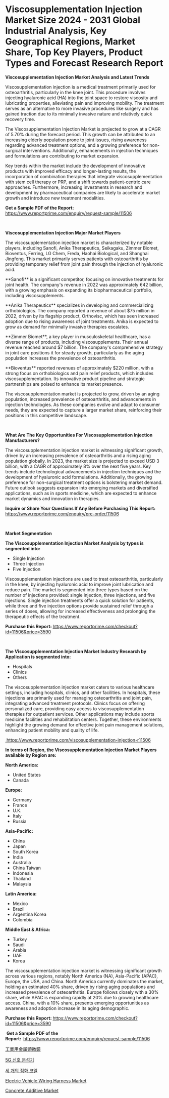 <p><h1>Viscosupplementation Injection Market Size 2024 - 2031 Global Industrial Analysis, Key Geographical Regions, Market Share, Top Key Players, Product Types and Forecast Research Report</h1></p><p><strong>Viscosupplementation Injection Market Analysis and Latest Trends</strong></p>
<p><p>Viscosupplementation injection is a medical treatment primarily used for osteoarthritis, particularly in the knee joint. This procedure involves injecting hyaluronic acid (HA) into the joint space to restore viscosity and lubricating properties, alleviating pain and improving mobility. The treatment serves as an alternative to more invasive procedures like surgery and has gained traction due to its minimally invasive nature and relatively quick recovery time.</p><p>The Viscosupplementation Injection Market is projected to grow at a CAGR of 5.70% during the forecast period. This growth can be attributed to an increasing elderly population prone to joint issues, rising awareness regarding advanced treatment options, and a growing preference for non-surgical interventions. Additionally, enhancements in injection techniques and formulations are contributing to market expansion.</p><p>Key trends within the market include the development of innovative products with improved efficacy and longer-lasting results, the incorporation of combination therapies that integrate viscosupplementation with stem cell therapy or PRP, and a shift towards patient-centric care approaches. Furthermore, increasing investments in research and development by pharmaceutical companies are likely to accelerate market growth and introduce new treatment modalities.</p></p>
<p><strong>Get a Sample PDF of the Report:&nbsp;</strong> <a href="https://www.reportprime.com/enquiry/request-sample/11506">https://www.reportprime.com/enquiry/request-sample/11506</a></p>
<p>&nbsp;</p>
<p><strong>Viscosupplementation Injection Major Market Players</strong></p>
<p><p>The viscosupplementation injection market is characterized by notable players, including Sanofi, Anika Therapeutics, Seikagaku, Zimmer Biomet, Bioventus, Ferring, LG Chem, Freda, Haohai Biological, and Shanghai Jingfeng. This market primarily serves patients with osteoarthritis by providing temporary relief from joint pain through the injection of hyaluronic acid.</p><p>**Sanofi** is a significant competitor, focusing on innovative treatments for joint health. The company's revenue in 2022 was approximately €42 billion, with a growing emphasis on expanding its biopharmaceutical portfolio, including viscosupplements.</p><p>**Anika Therapeutics** specializes in developing and commercializing orthobiologics. The company reported a revenue of about $75 million in 2022, driven by its flagship product, Orthovisc, which has seen increased adoption due to rising awareness of joint treatments. Anika is expected to grow as demand for minimally invasive therapies escalates.</p><p>**Zimmer Biomet**, a key player in musculoskeletal healthcare, has a diverse range of products, including viscosupplements. Their annual revenue reached around $7 billion. The company's comprehensive strategy in joint care positions it for steady growth, particularly as the aging population increases the prevalence of osteoarthritis.</p><p>**Bioventus** reported revenues of approximately $220 million, with a strong focus on orthobiologics and pain relief products, which includes viscosupplementation. Its innovative product pipeline and strategic partnerships are poised to enhance its market presence.</p><p>The viscosupplementation market is projected to grow, driven by an aging population, increased prevalence of osteoarthritis, and advancements in injection technologies. As these companies evolve and adapt to consumer needs, they are expected to capture a larger market share, reinforcing their positions in this competitive landscape.</p></p>
<p>&nbsp;</p>
<p><strong>What Are The Key Opportunities For Viscosupplementation Injection Manufacturers?</strong></p>
<p><p>The viscosupplementation injection market is witnessing significant growth, driven by an increasing prevalence of osteoarthritis and a rising aging population globally. In 2023, the market size is projected to exceed USD 3 billion, with a CAGR of approximately 8% over the next five years. Key trends include technological advancements in injection techniques and the development of hyaluronic acid formulations. Additionally, the growing preference for non-surgical treatment options is bolstering market demand. Future outlook suggests expansion into emerging markets and diversified applications, such as in sports medicine, which are expected to enhance market dynamics and innovation in therapies.</p></p>
<p><strong>Inquire or Share Your Questions If Any Before Purchasing This Report:</strong> <a href="https://www.reportprime.com/enquiry/pre-order/11506">https://www.reportprime.com/enquiry/pre-order/11506</a></p>
<p>&nbsp;</p>
<p><strong>Market Segmentation</strong></p>
<p><strong>The Viscosupplementation Injection Market Analysis by types is segmented into:</strong></p>
<p><ul><li>Single Injection</li><li>Three Injection</li><li>Five Injection</li></ul></p>
<p><p>Viscosupplementation injections are used to treat osteoarthritis, particularly in the knee, by injecting hyaluronic acid to improve joint lubrication and reduce pain. The market is segmented into three types based on the number of injections provided: single injection, three injections, and five injections. Single injection treatments offer a quick solution for patients, while three and five injection options provide sustained relief through a series of doses, allowing for increased effectiveness and prolonging the therapeutic effects of the treatment.</p></p>
<p><strong>Purchase this Report:&nbsp;</strong><a href="https://www.reportprime.com/checkout?id=11506&price=3590">https://www.reportprime.com/checkout?id=11506&price=3590</a></p>
<p>&nbsp;</p>
<p><strong>The Viscosupplementation Injection Market Industry Research by Application is segmented into:</strong></p>
<p><ul><li>Hospitals</li><li>Clinics</li><li>Others</li></ul></p>
<p><p>The viscosupplementation injection market caters to various healthcare settings, including hospitals, clinics, and other facilities. In hospitals, these injections are primarily used for managing osteoarthritis and joint pain, integrating advanced treatment protocols. Clinics focus on offering personalized care, providing easy access to viscosupplementation therapies for outpatient services. Other applications may include sports medicine facilities and rehabilitation centers. Together, these environments highlight the growing demand for effective joint pain management solutions, enhancing patient mobility and quality of life.</p></p>
<p><a href="https://www.reportprime.com/viscosupplementation-injection-r11506">&nbsp;https://www.reportprime.com/viscosupplementation-injection-r11506</a></p>
<p><strong>In terms of Region, the Viscosupplementation Injection Market Players available by Region are:</strong></p>
<p>
    <p> <strong> North America: </strong>
        <ul>
            <li>United States</li>
            <li>Canada</li>
        </ul>
        </p> 
    <p> <strong> Europe: </strong>
        <ul>
            <li>Germany</li>
            <li>France</li>
            <li>U.K.</li>
            <li>Italy</li>
            <li>Russia</li>
        </ul>
        </p> 
    <p> <strong> Asia-Pacific: </strong>
        <ul>
            <li>China</li>
            <li>Japan</li>
            <li>South Korea</li>
            <li>India</li>
            <li>Australia</li>
            <li>China Taiwan</li>
            <li>Indonesia</li>
            <li>Thailand</li>
            <li>Malaysia</li>
        </ul>
        </p> 
    <p> <strong> Latin America: </strong>
        <ul>
            <li>Mexico</li>
            <li>Brazil</li>
            <li>Argentina Korea</li>
            <li>Colombia</li>
        </ul>
        </p> 
    <p> <strong> Middle East & Africa: </strong>
        <ul>
            <li>Turkey</li>
            <li>Saudi</li>
            <li>Arabia</li>
            <li>UAE</li>
            <li>Korea</li>
        </ul>
    </p>
    </p>
<p><p>The viscosupplementation injection market is witnessing significant growth across various regions, notably North America (NA), Asia-Pacific (APAC), Europe, the USA, and China. North America currently dominates the market, holding an estimated 40% share, driven by rising aging populations and increased prevalence of osteoarthritis. Europe follows closely with a 30% share, while APAC is expanding rapidly at 20% due to growing healthcare access. China, with a 10% share, presents emerging opportunities as awareness and adoption increase in its aging demographic.</p></p>
<p><strong>Purchase this Report: </strong><a href="https://www.reportprime.com/checkout?id=11506&price=3590">https://www.reportprime.com/checkout?id=11506&price=3590</a></p>
<p>&nbsp;<strong>Get a Sample PDF of the Report:&nbsp;&nbsp;</strong><a href="https://www.reportprime.com/enquiry/request-sample/11506">https://www.reportprime.com/enquiry/request-sample/11506</a></p>
<p><strong></strong></p>
<p><p><a href="https://medium.com/@drfg4t/%E6%96%B0%E8%88%88%E5%B8%82%E5%A0%B4%E3%81%AE%E5%8B%95%E5%90%91%E3%81%A82024%E5%B9%B4%E3%81%8B%E3%82%892031%E5%B9%B4%E3%81%BE%E3%81%A7%E3%81%AE%E5%B7%A5%E6%A5%AD%E9%87%91%E5%B1%9E%E9%A1%95%E5%BE%AE%E9%8F%A1%E5%B8%82%E5%A0%B4%E3%81%AE%E5%9C%B0%E5%9F%9F%E5%88%86%E6%9E%90%E4%BA%88%E6%B8%AC-5fa6d31cf32f">工業用金属顕微鏡</a></p><p><a href="https://medium.com/@percymckty3ytenzie89676/%EC%84%B8%EA%B3%84-5g-signal-analysers-market-%EC%9D%80-2024%EC%97%90%EC%84%9C-2031%EB%A1%9C-%EC%97%B0%ED%8F%89%EA%B7%A0-%EC%A6%9D%EA%B0%80%EC%9C%A8%EC%9D%84-%EB%B3%B4%EC%9D%BC-%EA%B2%83%EC%9C%BC%EB%A1%9C-%EC%98%88%EC%83%81%EB%90%A9%EB%8B%88%EB%8B%A4-6cded755b5bf">5G 신호 분석기</a></p><p><a href="https://medium.com/@percymckty3ytenzie89676/three-ignition-coil-market-%EC%9D%98-%EA%B8%80%EB%A1%9C%EB%B2%8C-%EC%8B%9C%EC%9E%A5-%EA%B0%9C%EC%9A%94%EB%8A%94-%EC%A0%84-%EC%84%B8%EA%B3%84-%EB%B0%8F-%EC%A3%BC%EC%9A%94-%EC%8B%9C%EC%9E%A5%EC%9D%98-%EC%82%B0%EC%97%85%EC%97%90-%EC%98%81%ED%96%A5%EC%9D%84-%EB%AF%B8%EC%B9%98%EB%8A%94-%EC%A3%BC%EC%9A%94-%ED%8A%B8%EB%A0%8C%EB%93%9C%EC%97%90-%EB%8C%80%ED%95%9C-%EB%8F%85%ED%8A%B9%ED%95%9C-%EA%B4%80%EC%A0%90%EC%9D%84-%EC%A0%9C%EA%B3%B5%ED%95%A9%EB%8B%88%EB%8B%A4-b9a144b14044">세 개의 점화 코일</a></p><p><a href="https://issuu.com/reportprime-2/docs/electric-vehicle-wiring-harness-mar_0128a7380d28d1">Electric Vehicle Wiring Harness Market</a></p><p><a href="https://www.linkedin.com/pulse/concrete-additive-market-forecasts-trends-impact-analysis-wflwf?trackingId=7ZfjlmDXSpugr0uzAmj4Cw%3D%3D">Concrete Additive Market</a></p></p>